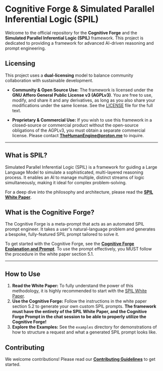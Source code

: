 # Cognitive Forge & Simulated Parallel Inferential Logic (SPIL)

Welcome to the official repository for the **Cognitive Forge** and the **Simulated Parallel Inferential Logic (SPIL)** framework. This project is dedicated to providing a framework for advanced AI-driven reasoning and prompt engineering.

## Licensing

This project uses a **dual-licensing** model to balance community collaboration with sustainable development.

* **Community & Open Source Use:** The framework is licensed under the **GNU Affero General Public License v3 (AGPLv3)**. You are free to use, modify, and share it and any derivatives, as long as you also share your modifications under the same license. See the [LICENSE](LICENSE) file for the full text.

* **Proprietary & Commercial Use:** If you wish to use this framework in a closed-source or commercial product without the open-source obligations of the AGPLv3, you must obtain a separate commercial license. Please contact **TheHumanEngine@proton.me** to inquire.

---

## What is SPIL?

Simulated Parallel Inferential Logic (SPIL) is a framework for guiding a Large Language Model to simulate a sophisticated, multi-layered reasoning process. It enables an AI to manage multiple, distinct streams of logic simultaneously, making it ideal for complex problem-solving.

For a deep dive into the philosophy and architecture, please read the [**SPIL White Paper**](white-paper/).

## What is the Cognitive Forge?

The Cognitive Forge is a meta-prompt that acts as an automated SPIL prompt engineer. It takes a user's natural-language problem and generates a bespoke, fully-featured SPIL prompt tailored to solve it.

To get started with the Cognitive Forge, see the [**Cognitive Forge Explanation and Prompt**](cognitive-forge/). To use the prompt effectively, you MUST follow the procedure in the white paper section 5.1. 

---

## How to Use

1.  **Read the White Paper:** To fully understand the power of this methodology, it is highly recommended to start with the [SPIL White Paper](white-paper/).
2.  **Use the Cognitive Forge:** Follow the instructions in the white paper section 5.2 to generate your own custom SPIL prompts. **The framework must have the entirety of the SPIL White Paper, and the Cognitive Forge Prompt in the chat session to be able to properly utilize the Cognitive Forge!**
4.  **Explore the Examples:** See the `examples` directory for demonstrations of how to structure a request and what a generated SPIL prompt looks like.

## Contributing

We welcome contributions! Please read our [**Contributing Guidelines**](CONTRIBUTING.md) to get started.
